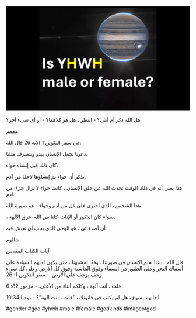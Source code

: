 ![Video cover image](../cover.jpg)

هل الله ذكر أم أنثى؟ - انتظر ، هل هو كلاهما؟ - أو أي شيء آخر؟

هممم.

في سفر التكوين 1 الآية 26 قال الله:

دعونا نجعل الإنسان يبدو ونتصرف مثلنا.

كان ذلك قبل إنشاء حواء.

تذكر أن حواء تم إنشاؤها لاحقًا من آدم.

هذا يعني أنه في ذلك الوقت تحدث الله عن خلق الإنسان ، كانت حواء لا تزال جزءًا من آدم.

هذا الشخص ، الذي احتوى على كل من آدم وحواء - هو صورة الله.

، سواء كان الذكور أو الإناث-كلنا من الله-عرق الآلهة.

أن أصدقائي ، هو الوحي الذي يجب أن نعيش فيه.

شالوم.

آيات الكتاب المقدس

قال الله ، دعنا نعلم الإنسان في صورتنا ، وفقًا لمشبهنا ، حتى يكون لديهم السيادة على أسماك البحر وعلى الطيور من السماء وفوق الماشية وفوق كل الأرض وعلى كل شيء زحف يزحف على الأرض. - سفر التكوين 1: 26

قلت ، أنت آلهة ، وكلكم أبناء من الأعلى. - مزمور 82: 6

أجابهم يسوع ، هل لم يكتب في قانونك ، "قلت ، أنت آلهة"؟ - يوحنا 10:34

#gender #god #yhwh #male #female #godkinds #imageofgod